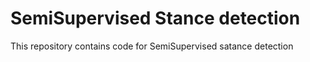 # SemiSupervised Stance detection
This repository contains code for SemiSupervised satance detection
